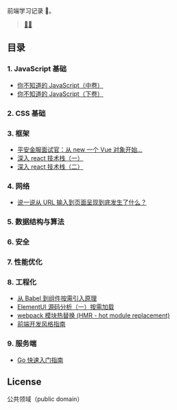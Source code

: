 前端学习记录 📝。

> [👨‍💻️](https://juejin.im/user/958429872534056/posts)

## 目录

### 1. JavaScript 基础

* [你不知道的 JavaScript（中卷）](https://github.com/gyx-github/note/issues/5)
* [你不知道的 JavaScript（下卷）](https://github.com/gyx-github/note/issues/7)

### 2. CSS 基础

### 3. 框架

* [平安金服面试官：从 new 一个 Vue 对象开始...](https://github.com/gyx-github/note/issues/1)
* [深入 react 技术栈（一）](https://github.com/gyx-github/note/issues/10)
* [深入 react 技术栈（二）](https://github.com/gyx-github/note/issues/11)

### 4. 网络

* [说一说从 URL 输入到页面呈现到底发生了什么？](https://github.com/gyx-github/note/issues/3)

### 5. 数据结构与算法

### 6. 安全

### 7. 性能优化

### 8. 工程化

* [从 Babel 到组件按需引入原理](https://github.com/gyx-github/note/issues/2)
* [ElementUI 源码分析（一）按需加载](https://github.com/gyx-github/note/issues/4)
* [webpack 模块热替换 (HMR - hot module replacement)](https://github.com/gyx-github/note/issues/9)
* [前端开发风格指南](https://github.com/gyx-github/note/issues/12)

### 9. 服务端

* [Go 快速入门指南](https://github.com/gyx-github/note/issues/6)

## License

公共领域（public domain）
